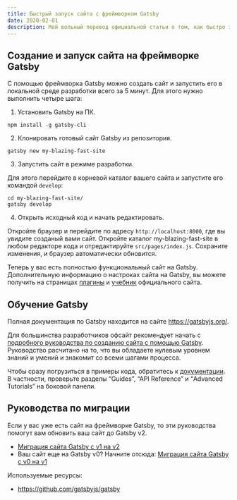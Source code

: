 ```yaml
---
title: Быстрый запуск сайта с фреймворком Gatsby
date: 2020-02-01
description: Мой вольный перевод официальной статьи о том, как быстро запустить сайт с помощью фреймворка Gatsby
---
```


## Создание и запуск сайта на фреймворке Gatsby

С помощью фреймворка Gatsby можно создать сайт и запустить его в локальной среде разработки всего за 5 минут. Для этого нужно выполнить четыре шага:

1. Установить Gatsby на ПК.

```
npm install -g gatsby-cli
```

2. Клонировать готовый сайт Gatsby из репозитория.

```
gatsby new my-blazing-fast-site
```

3. Запустить сайт в режиме разработки.

Для этого перейдите в корневой каталог вашего сайта и запустите его командой `develop`:

```
cd my-blazing-fast-site/
gatsby develop
```

4. Открыть исходный код и начать редактировать.

Откройте браузер и перейдите по адресу `http://localhost:8000`, где вы увидите созданый вами сайт. Откройте каталог my-blazing-fast-site в любом редакторе кода и отредактируйте `src/pages/index.js`. Сохраните изменения, и браузер автоматически обновится.

Теперь у вас есть полностью функциональный сайт на Gatsby. Дополнительную информацию о настроках сайта на Gatsby, вы можете получить на страницах [плагины](https://gatsbyjs.org/plugins/) и [учебник](https://gatsbyjs.org/tutorial/) официального сайта.

## Обучение Gatsby

Полная документация по Gatsby находится на сайте https://gatsbyjs.org/.

Для большинства разработчиков офсайт рекомендует начать с [подробного руководства по созданию сайта с помощью Gatsby](https://gatsbyjs.org/tutorial/). Руководство расчитано на то, что вы обладаете нулевым уровнем знаний и умений и знакомит со всеми шагами процесса.

Чтобы сразу погрузиться в примеры кода, обратитесь к [документации](https://gatsbyjs.org/docs/). В частности, проверьте разделы “Guides”, “API Reference” и “Advanced Tutorials” на боковой панели.

## Руководства по миграции

Если у вас уже есть сайт на фреймворке Gatsby, то эти руководства помогут вам обновить ваш сайт до Gatsby v2.

* [Миграция сайта Gatsby с v1 на v2](https://gatsbyjs.org/docs/migrating-from-v1-to-v2/)
* Ваш сайт еще на Gatsby v0? Начните отсюда: [Миграция сайта Gatsby с v0 на v1](https://gatsbyjs.org/docs/migrating-from-v0-to-v1/)



Используемые ресурсы:

* https://github.com/gatsbyjs/gatsby
